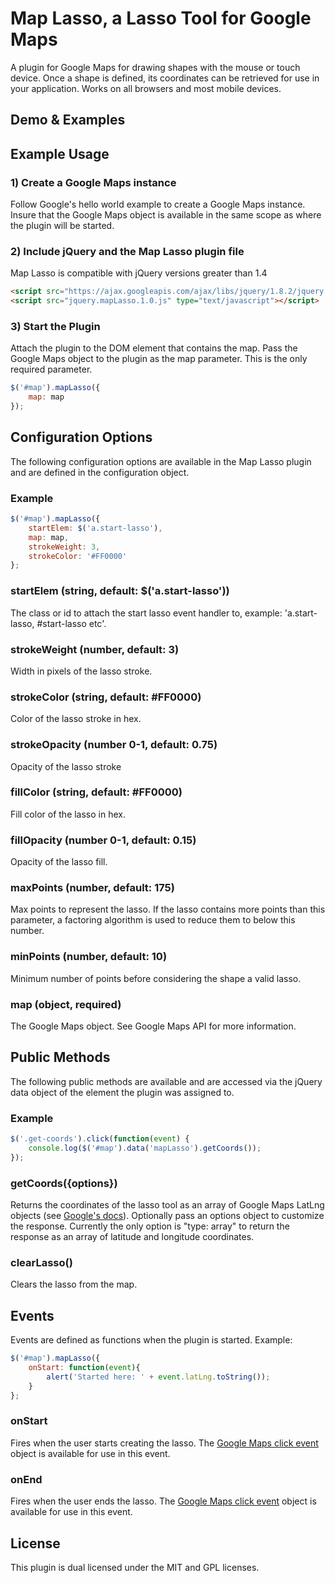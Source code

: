 # Map Lasso, a Lasso Tool for Google Maps
A plugin for Google Maps for drawing shapes with the mouse or touch device. Once a shape is defined, its coordinates can be retrieved for use in your application. Works on all browsers and most mobile devices.

## Demo & Examples



## Example Usage

### 1) Create a Google Maps instance
Follow Google's hello world example to create a Google Maps instance. Insure that the Google Maps object is available in the same scope as where the plugin will be started.

### 2) Include jQuery and the Map Lasso plugin file
Map Lasso is compatible with jQuery versions greater than 1.4 
```html
<script src="https://ajax.googleapis.com/ajax/libs/jquery/1.8.2/jquery.min.js" type="text/javascript"></script>
<script src="jquery.mapLasso.1.0.js" type="text/javascript"></script>
```

### 3) Start the Plugin
Attach the plugin to the DOM element that contains the map. Pass the Google Maps object to the plugin as the map parameter. This is the only required parameter.
```js
$('#map').mapLasso({
	map: map
});

```



## Configuration Options
The following configuration options are available in the Map Lasso plugin and are defined in the configuration object.

### Example
```js
$('#map').mapLasso({
    startElem: $('a.start-lasso'),
    map: map,
    strokeWeight: 3,
    strokeColor: '#FF0000'
};
```

### startElem (string, default: $('a.start-lasso'))
The class or id to attach the start lasso event handler to, example: 'a.start-lasso, #start-lasso etc'.

### strokeWeight (number, default: 3)
Width in pixels of the lasso stroke.

### strokeColor (string, default: #FF0000)
Color of the lasso stroke in hex.

### strokeOpacity (number 0-1, default: 0.75)
Opacity of the lasso stroke

### fillColor (string, default: #FF0000)
Fill color of the lasso in hex.

### fillOpacity (number 0-1, default: 0.15)
Opacity of the lasso fill.

### maxPoints (number, default: 175)
Max points to represent the lasso. If the lasso contains more points than this parameter, a factoring algorithm is used to reduce them to below this number.

### minPoints (number, default: 10)
Minimum number of points before considering the shape a valid lasso.

### map (object, required)
The Google Maps object. See Google Maps API for more information.



## Public Methods
The following public methods are available and are accessed via the jQuery data object of the element the plugin was assigned to.

### Example
```js
$('.get-coords').click(function(event) {
	console.log($('#map').data('mapLasso').getCoords());
});
```

### getCoords({options})
Returns the coordinates of the lasso tool as an array of Google Maps LatLng objects (see [Google's docs](https://developers.google.com/maps/documentation/javascript/reference#LatLng_)). Optionally pass an options object to customize the response. Currently the only option is "type: array" to return the response as an array of latitude and longitude coordinates.

### clearLasso()
Clears the lasso from the map.




## Events 
Events are defined as functions when the plugin is started. Example:
```js
$('#map').mapLasso({
    onStart: function(event){
    	alert('Started here: ' + event.latLng.toString());
	}
};
```
### onStart
Fires when the user starts creating the lasso. The [Google Maps click event](https://developers.google.com/maps/documentation/javascript/events) object is available for use in this event.

### onEnd
Fires when the user ends the lasso. The [Google Maps click event](https://developers.google.com/maps/documentation/javascript/events) object is available for use in this event.




## License
This plugin is dual licensed under the MIT and GPL licenses.